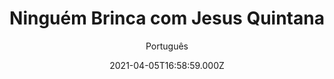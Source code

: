 ---
id: 'fb4b7a1d-4bb6-4627-a301-3f21e1b7787e'
type: 'movie' # Filme, Série, Anime
title: "Ninguém Brinca com Jesus Quintana"
synopsis: ["Neste spin-off de “O Grande Lebowski”, Jesus Quintana (John Turturro) é um cara excêntrico que acaba de sair da prisão, mas que já está pronto para aplicar novos golpes. Ele então se une a seu velho amigo Petey (Bobby Cannavale) e juntos roubam um carro para iniciar uma nova empreitada de aventuras. No caminho, eles conhecem a descontraída Marie (Audrey Tautou), que formará um triângulo amoroso com a dupla.",
]
originalTitle: "The Jesus Rolls"
date: '2021-04-05T16:58:59.000Z'
update: '2021-04-05T16:58:59.000Z'
releaseDate: '2019-10-17T03:00:00.000Z'
imdb:
  rating: '4.3' # 8.5
  id: '' # tt0470752
duration: '1h 25 Min'
trailer:
  urls: [
    'LsbzC6fMjZo',
  ]
tags: ['1080p']
genre: ['Comédia', 'Crime', 'Drama'] #
quality: 'BluRay' # BluRay, WEB-DL, HDTV, WEB-DL4K, WEB-DLe
format: 'Mkv' # MKV, MP4, TS
audio: 'Português, Inglês' # Dublado, Legendado, Dual Audio, Dub & Leg
subtitle: 'Português' # Português, inglês,
size: '1.76 GB' # 4.8 GB
audioQuality: 10
videoQuality: 10
directors: []
#  - name: 'Lana Wachowski'
#    image: ''
#  - name: 'Lilly Wachowski'
#    image: ''
cast: []
#  - name: 'Keanu Reeves'
#    image: ''
#    characterName: 'Neo'
writers: []
#  - name: ''
#    image: ''
maturityRating:
  age: '' # L , 10, 12, 14, 16, 18
  topics: [''] # Violence, Illegal drugs, Inappropriate Language, Legal Drugs, Sexual Content, Extreme Violence
###########################################
download:
  
  - url: 'magnet:?xt=urn:btih:0005d5cc262b12c105bb73ee060fc882caef616c&dn=LAPUMiA.Org%20-%20Ninguem.Brinca.com.Jesus.Quintana.2019.1080p.BRRip.x264.DUAL-TDF&tr=udp%3a%2f%2ftracker.opentrackr.org%3a1337%2fannounce&tr=udp%3a%2f%2ftracker.openbittorrent.com%3a80%2fannounce&tr=udp%3a%2f%2ftracker.trackerfix.com%3a80%2fannounce&tr=udp%3a%2f%2ftracker.coppersurfer.tk%3a6969%2fannounce&tr=udp%3a%2f%2ftracker.leechers-paradise.org%3a6969%2fannounce&tr=udp%3a%2f%2feddie4.nl%3a6969%2fannounce&tr=udp%3a%2f%2fp4p.arenabg.com%3a1337%2fannounce&tr=udp%3a%2f%2fexplodie.org%3a6969%2fannounce&tr=udp%3a%2f%2fzer0day.ch%3a1337%2fannounce'
    resolution: '1080p' # 720p, 1080p, 4K,
    audio: 'Dual Áudio' # Dublado, Legendado, Dual Audio
    size: '' # 4.8 GB
    quality: '' # BluRay, WEB-DL
    format: '' # MKV
images:
  cover: '/assets/movies/ninguem-brinca-com-jesus-quintana.jpg'
  background: '/assets/movies/'
---